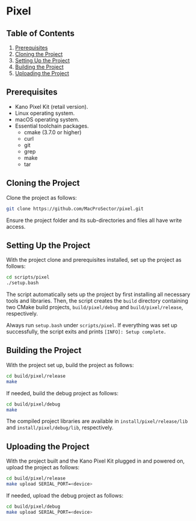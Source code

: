 # Pixel

## Table of Contents

1. [Prerequisites](#prerequisites)
2. [Cloning the Project](#cloning-the-project)
3. [Setting Up the Project](#setting-up-the-project)
4. [Building the Project](#building-the-project)
5. [Uploading the Project](#uploading-the-project)

## Prerequisites

* Kano Pixel Kit (retail version).
* Linux operating system.
* macOS operating system.
* Essential toolchain packages.
  - cmake (3.7.0 or higher)
  - curl
  - git
  - grep
  - make
  - tar

## Cloning the Project

Clone the project as follows:

```bash
git clone https://github.com/MacProSector/pixel.git
```

Ensure the project folder and its sub-directories and files all have write access.

## Setting Up the Project

With the project clone and prerequisites installed, set up the project as follows:

```bash
cd scripts/pixel
./setup.bash
```

The script automatically sets up the project by first installing all necessary tools and libraries. Then, the script creates the `build` directory containing two CMake build projects, `build/pixel/debug` and `build/pixel/release`, respectively.

Always run `setup.bash` under `scripts/pixel`. If everything was set up successfully, the script exits and prints `[INFO]: Setup complete.`

## Building the Project

With the project set up, build the project as follows:

```bash
cd build/pixel/release
make
```

If needed, build the debug project as follows:

```bash
cd build/pixel/debug
make
```

The compiled project libraries are available in `install/pixel/release/lib` and `install/pixel/debug/lib`, respectively.

## Uploading the Project

With the project built and the Kano Pixel Kit plugged in and powered on, upload the project as follows:

```bash
cd build/pixel/release
make upload SERIAL_PORT=<device>
```

If needed, upload the debug project as follows:

```bash
cd build/pixel/debug
make upload SERIAL_PORT=<device>
```